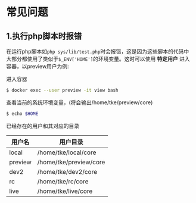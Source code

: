 # 常见问题

## 1.执行php脚本时报错

在运行php脚本如`php sys/lib/test.php`时会报错，这是因为这些脚本的代码中大部分都使用了类似于`$_ENV['HOME']`的环境变量。这时可以使用 **特定用户** 进入容器，以preview用户为例:

进入容器
```sh
$ docker exec --user preview -it view bash
```
查看当前的系统环境变量，(将会输出/home/tke/preview/core)
```sh
$ echo $HOME
```

已经存在的用户和其对应的目录

| 用户名     | 用户目录                   |
|---------|------------------------|
| local   | /home/tke/local/core   |
| preview | /home/tke/preview/core |
| dev2    | /home/tke/dev2/core    |
| rc      | /home/tke/rc/core      |
| live    | /home/tke/live/core    |